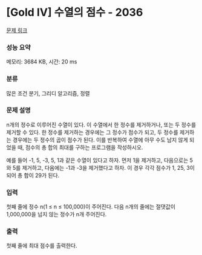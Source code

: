 # [Gold IV] 수열의 점수 - 2036 

[문제 링크](https://www.acmicpc.net/problem/2036) 

### 성능 요약

메모리: 3684 KB, 시간: 20 ms

### 분류

많은 조건 분기, 그리디 알고리즘, 정렬

### 문제 설명

<p>n개의 정수로 이루어진 수열이 있다. 이 수열에서 한 정수를 제거하거나, 또는 두 정수를 제거할 수 있다. 한 정수를 제거하는 경우에는 그 정수가 점수가 되고, 두 정수를 제거하는 경우에는 두 정수의 곱이 점수가 된다. 이를 반복하여 수열에 아무 수도 남지 않게 되었을 때, 점수의 총 합의 최대를 구하는 프로그램을 작성하시오.</p>

<p>예를 들어 -1, 5, -3, 5, 1과 같은 수열이 있다고 하자. 먼저 1을 제거하고, 다음으로는 5와 5를 제거하고, 다음에는 -1과 -3을 제거했다고 하자. 이 경우 각각 점수가 1, 25, 3이 되어 총 합이 29가 된다.</p>

### 입력 

 <p>첫째 줄에 정수 n(1 ≤ n ≤ 100,000)이 주어진다. 다음 n개의 줄에는 절댓값이 1,000,000을 넘지 않는 정수가 n개 주어진다.</p>

### 출력 

 <p>첫째 줄에 최대 점수를 출력한다.</p>

